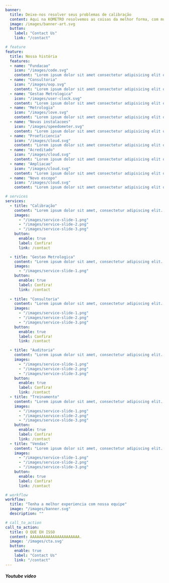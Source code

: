 ```yaml
---
banner:
  title: Deixe-nos resolver seus problemas de calibração
  content: Aqui na KOMETRO resolvemos as coisas da melhor forma, com muita eficia e preços acessiveis... 
  image: /images/banner-art.svg
  button:
    label: "Contact Us"
    link: "/contact"

# feature
feature: 
  title: Nossa história
  features:
  - name: "Fundacao"
    icon: "/images/code.svg"
    content: "Lorem ipsum dolor sit amet consectetur adipisicing elit quam nihil"
  - name: "Consultoria"
    icon: "/images/oop.svg"
    content: "Lorem ipsum dolor sit amet consectetur adipisicing elit quam nihil"
  - name: "Gestao Metrologica"
    icon: "/images/user-clock.svg"
    content: "Lorem ipsum dolor sit amet consectetur adipisicing elit quam nihil"
  - name: "Metrologia"
    icon: "/images/love.svg"
    content: "Lorem ipsum dolor sit amet consectetur adipisicing elit quam nihil"
  - name: "Novas instalacoes"
    icon: "/images/speedometer.svg"
    content: "Lorem ipsum dolor sit amet consectetur adipisicing elit quam nihil"
  - name: "Proeficiencia"
    icon: "/images/cloud.svg"
    content: "Lorem ipsum dolor sit amet consectetur adipisicing elit quam nihil"
  - name: "Acreditado"
    icon: "/images/cloud.svg"
    content: "Lorem ipsum dolor sit amet consectetur adipisicing elit quam nihil"
  - name: "Ampliacao"
    icon: "/images/cloud.svg"
    content: "Lorem ipsum dolor sit amet consectetur adipisicing elit quam nihil"
  - name: "Novo escopo"
    icon: "/images/cloud.svg"
    content: "Lorem ipsum dolor sit amet consectetur adipisicing elit quam nihil"

# services
services:
  - title: "Calibração"
    content: "Lorem ipsum dolor sit amet, consectetur adipiscing elit. Consequat tristique eget amet, tempus eu at consecttur. Leo facilisi nunc viverra tellus. Ac laoreet sit vel consquat. consectetur adipiscing elit. Consequat tristique eget amet, tempus eu at consecttur. Leo facilisi nunc viverra tellus. Ac laoreet sit vel consquat."
    images:
      - "/images/service-slide-1.png"
      - "/images/service-slide-2.png"
      - "/images/service-slide-3.png"
    button:
      enable: true
      label: Confira!
      link: /contact

  - title: "Gestao Metrologica"
    content: "Lorem ipsum dolor sit amet, consectetur adipiscing elit. Consequat tristique eget amet, tempus eu at consecttur. Leo facilisi nunc viverra tellus. Ac laoreet sit vel consquat. consectetur adipiscing elit. Consequat tristique eget amet, tempus eu at consecttur. Leo facilisi nunc viverra tellus. Ac laoreet sit vel consquat."
    images: 
      - "/images/service-slide-1.png"
    button:
      enable: true
      label: Confira!
      link: /contact
  
  - title: "Consultoria"
    content: "Lorem ipsum dolor sit amet, consectetur adipiscing elit. Consequat tristique eget amet, tempus eu at consecttur. Leo facilisi nunc viverra tellus. Ac laoreet sit vel consquat. consectetur adipiscing elit. Consequat tristique eget amet, tempus eu at consecttur. Leo facilisi nunc viverra tellus. Ac laoreet sit vel consquat."
    images:
      - "/images/service-slide-1.png"
      - "/images/service-slide-2.png"
      - "/images/service-slide-3.png"
    button:
      enable: true
      label: Confira!
      link: /contact

  - title: "Auditoria"
    content: "Lorem ipsum dolor sit amet, consectetur adipiscing elit. Consequat tristique eget amet, tempus eu at consecttur. Leo facilisi nunc viverra tellus. Ac laoreet sit vel consquat. consectetur adipiscing elit. Consequat tristique eget amet, tempus eu at consecttur. Leo facilisi nunc viverra tellus. Ac laoreet sit vel consquat."
    images:
      - "/images/service-slide-1.png"
      - "/images/service-slide-2.png"
      - "/images/service-slide-3.png"
    button:
      enable: true
      label: Confira!
      link: /contact
  - title: "Treinamento"
    content: "Lorem ipsum dolor sit amet, consectetur adipiscing elit. Consequat tristique eget amet, tempus eu at consecttur. Leo facilisi nunc viverra tellus. Ac laoreet sit vel consquat. consectetur adipiscing elit. Consequat tristique eget amet, tempus eu at consecttur. Leo facilisi nunc viverra tellus. Ac laoreet sit vel consquat."
    images:
      - "/images/service-slide-1.png"
      - "/images/service-slide-2.png"
      - "/images/service-slide-3.png"
    button:
      enable: true
      label: Confira!
      link: /contact
  - title: "Vendas"
    content: "Lorem ipsum dolor sit amet, consectetur adipiscing elit. Consequat tristique eget amet, tempus eu at consecttur. Leo facilisi nunc viverra tellus. Ac laoreet sit vel consquat. consectetur adipiscing elit. Consequat tristique eget amet, tempus eu at consecttur. Leo facilisi nunc viverra tellus. Ac laoreet sit vel consquat."
    images:
      - "/images/service-slide-1.png"
      - "/images/service-slide-2.png"
      - "/images/service-slide-3.png"
    button:
      enable: true
      label: Confira!
      link: /contact

# workflow
workflow: 
  title: "Tenha a melhor experiencia com nossa equipe"
  image: "/images/banner.svg"
  description: ""

# call_to_action
call_to_action:
  title: O QUE EH ISSO
  content: AAAAAAAAAAAAAAAAAAAAAA.
  image: '/images/cta.svg'
  button:
    enable: true
    label: "Contact Us"
    link: "/contact"
---
```

##### Youtube video

<YoutubePlayer id="C0DPdy98e4c" title="YouTube Video" />